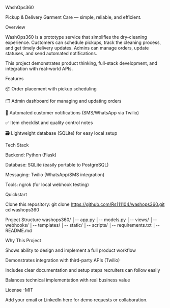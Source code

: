 WashOps360

Pickup & Delivery Garment Care — simple, reliable, and efficient.

Overview

WashOps360 is a prototype service that simplifies the dry-cleaning experience.
Customers can schedule pickups, track the cleaning process, and get timely delivery updates.
Admins can manage orders, update statuses, and send automated notifications.

This project demonstrates product thinking, full-stack development, and integration with real-world APIs.

Features

📦 Order placement with pickup scheduling

🗂️ Admin dashboard for managing and updating orders

📲 Automated customer notifications (SMS/WhatsApp via Twilio)

✅ Item checklist and quality control notes

🗃️ Lightweight database (SQLite) for easy local setup

Tech Stack

Backend: Python (Flask)

Database: SQLite (easily portable to PostgreSQL)

Messaging: Twilio (WhatsApp/SMS integration)

Tools: ngrok (for local webhook testing)

Quickstart

Clone this repository:
git clone https://github.com/Rs111104/washops360.git
cd washops360

Project Structure
washops360/
│-- app.py
│-- models.py
│-- views/
│-- webhooks/
│-- templates/
│-- static/
│-- scripts/
│-- requirements.txt
│-- README.md

Why This Project

Shows ability to design and implement a full product workflow

Demonstrates integration with third-party APIs (Twilio)

Includes clear documentation and setup steps recruiters can follow easily

Balances technical implementation with real business value

License -MIT

Add your email or LinkedIn here for demo requests or collaboration.
